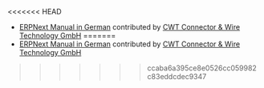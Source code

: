 <<<<<<< HEAD
- [ERPNext Manual in German](http://erpnext.org/docs/user/manual/de/) contributed by [CWT Connector & Wire Technology GmbH](http://www.cwt-assembly.com/)
=======
- [ERPNext Manual in German](http://frappe.github.io/erpnext/user/manual/de/) contributed by [CWT Connector & Wire Technology GmbH](http://www.cwt-assembly.com/)
>>>>>>> ccaba6a395ce8e0526cc059982c83eddcdec9347
